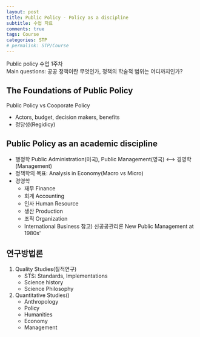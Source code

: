 ```yaml
---
layout: post
title: Public Policy - Policy as a discipline
subtitle: 수업 자료
comments: true
tags: Course
categories: STP
# permalink: STP/Course
--- 
```


Public policy 수업 1주차  
Main questions: 공공 정책이란 무엇인가, 정책의 학술적 범위는 어디까지인가?

## The Foundations of Public Policy
Public Policy vs Cooporate Policy
* Actors, budget, decision makers, benefits
* 정당성(Regidicy)

## Public Policy as an academic discipline
* 행정학 Public Administration(미국), Public Management(영국) <--> 경영학 (Management) 
* 정책학의 목표: Analysis in Economy(Macro vs Micro)
* 경영학 
	* 재무 Finance
	* 회계 Accounting
	* 인사 Human Resource
	* 생산 Production
	* 조직 Organization 
	* International Business 
참고) 신공공관리론 New Public Management at 1980s'

## 연구방법론 
1. Quality Studies(질적연구)
	* STS: Standards, Implementations
	* Science history
	* Science Philosophy
2. Quantitative Studies()
	* Anthropology
	* Policy
	* Humanities
	* Economy
	* Management